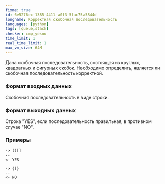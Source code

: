```yaml
---
fixme: true
id: 6e5276ec-1385-4411-a0f3-5fac75a5844d
longname: Корректная скобочная последовательность
languages: [python]
tags: [queue,stack]
checker: cmp_yesno
time_limit: 1
real_time_limit: 1
max_vm_size: 64M
---
```


Дана скобочная последовательность, состоящая из круглых, квадратных и фигурных скобок.
Необходимо определить, является ли скобочная последовательность корректной.

### Формат входных данных

Скобочная последовательность в виде строки.

### Формат выходных данных

Строка "YES", если последовательность правильная, в противном случае "NO".

### Примеры

```
-> ()[]
--
<- YES
```

```
-> {[}
--
<- NO
```
